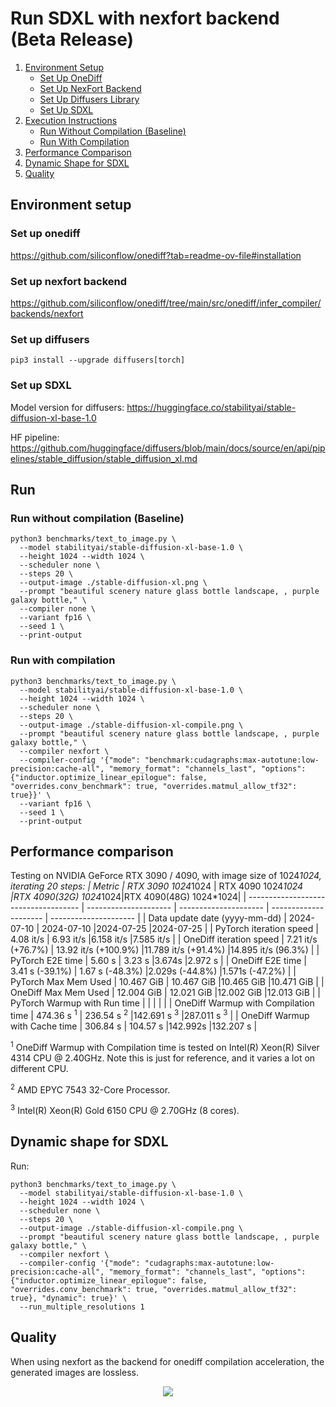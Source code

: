 # Run SDXL with nexfort backend (Beta Release)

1. [Environment Setup](#environment-setup)
   - [Set Up OneDiff](#set-up-onediff)
   - [Set Up NexFort Backend](#set-up-nexfort-backend)
   - [Set Up Diffusers Library](#set-up-diffusers)
   - [Set Up SDXL](#set-up-sdxl)
2. [Execution Instructions](#run)
   - [Run Without Compilation (Baseline)](#run-without-compilation-baseline)
   - [Run With Compilation](#run-with-compilation)
3. [Performance Comparison](#performance-comparison)
4. [Dynamic Shape for SDXL](#dynamic-shape-for-sdxl)
5. [Quality](#quality)

## Environment setup
### Set up onediff
https://github.com/siliconflow/onediff?tab=readme-ov-file#installation

### Set up nexfort backend
https://github.com/siliconflow/onediff/tree/main/src/onediff/infer_compiler/backends/nexfort

### Set up diffusers

```
pip3 install --upgrade diffusers[torch]
```
### Set up SDXL
Model version for diffusers: https://huggingface.co/stabilityai/stable-diffusion-xl-base-1.0

HF pipeline: https://github.com/huggingface/diffusers/blob/main/docs/source/en/api/pipelines/stable_diffusion/stable_diffusion_xl.md

## Run

### Run without compilation (Baseline)
```shell
python3 benchmarks/text_to_image.py \
  --model stabilityai/stable-diffusion-xl-base-1.0 \
  --height 1024 --width 1024 \
  --scheduler none \
  --steps 20 \
  --output-image ./stable-diffusion-xl.png \
  --prompt "beautiful scenery nature glass bottle landscape, , purple galaxy bottle," \
  --compiler none \
  --variant fp16 \
  --seed 1 \
  --print-output
```

### Run with compilation

```shell
python3 benchmarks/text_to_image.py \
  --model stabilityai/stable-diffusion-xl-base-1.0 \
  --height 1024 --width 1024 \
  --scheduler none \
  --steps 20 \
  --output-image ./stable-diffusion-xl-compile.png \
  --prompt "beautiful scenery nature glass bottle landscape, , purple galaxy bottle," \
  --compiler nexfort \
  --compiler-config '{"mode": "benchmark:cudagraphs:max-autotune:low-precision:cache-all", "memory_format": "channels_last", "options": {"inductor.optimize_linear_epilogue": false, "overrides.conv_benchmark": true, "overrides.matmul_allow_tf32": true}}' \
  --variant fp16 \
  --seed 1 \
  --print-output
```

## Performance comparison

Testing on NVIDIA GeForce RTX 3090 / 4090, with image size of 1024*1024, iterating 20 steps:
| Metric                               | RTX 3090  1024*1024   | RTX 4090 1024*1024    |RTX 4090(32G) 1024*1024|RTX 4090(48G) 1024*1024|
| ------------------------------------ | --------------------- | --------------------- | --------------------- | --------------------- |
| Data update date (yyyy-mm-dd)        | 2024-07-10            | 2024-07-10            |2024-07-25             |2024-07-25             |
| PyTorch iteration speed              | 4.08 it/s             | 6.93 it/s             |6.158 it/s             |7.585 it/s             |
| OneDiff iteration speed              | 7.21 it/s (+76.7%)    | 13.92 it/s (+100.9%)  |11.789 it/s (+91.4%)   |14.895 it/s (96.3%)    |
| PyTorch E2E time                     | 5.60 s                | 3.23 s                |3.674s                 |2.972 s                |
| OneDiff E2E time                     | 3.41 s (-39.1%)       | 1.67 s (-48.3%)       |2.029s (-44.8%)        |1.571s (-47.2%)        |
| PyTorch Max Mem Used                 | 10.467 GiB            | 10.467 GiB            |10.465 GiB             |10.471 GiB             |
| OneDiff Max Mem Used                 | 12.004 GiB            | 12.021 GiB            |12.002 GiB             |12.013 GiB             |
| PyTorch Warmup with Run time         |                       |                       |                       |                       |
| OneDiff Warmup with Compilation time | 474.36 s <sup>1</sup> | 236.54 s <sup>2</sup> |142.691 s <sup>3</sup> |287.011 s <sup>3</sup> |
| OneDiff Warmup with Cache time       | 306.84 s              | 104.57 s              |142.992s               |132.207 s              |

<sup>1</sup> OneDiff Warmup with Compilation time is tested on Intel(R) Xeon(R) Silver 4314 CPU @ 2.40GHz. Note this is just for reference, and it varies a lot on different CPU.

<sup>2</sup> AMD EPYC 7543 32-Core Processor.

<sup>3</sup> Intel(R) Xeon(R) Gold 6150 CPU @ 2.70GHz (8 cores).

## Dynamic shape for SDXL

Run:

```shell
python3 benchmarks/text_to_image.py \
  --model stabilityai/stable-diffusion-xl-base-1.0 \
  --height 1024 --width 1024 \
  --scheduler none \
  --steps 20 \
  --output-image ./stable-diffusion-xl-compile.png \
  --prompt "beautiful scenery nature glass bottle landscape, , purple galaxy bottle," \
  --compiler nexfort \
  --compiler-config '{"mode": "cudagraphs:max-autotune:low-precision:cache-all", "memory_format": "channels_last", "options": {"inductor.optimize_linear_epilogue": false, "overrides.conv_benchmark": true, "overrides.matmul_allow_tf32": true}, "dynamic": true}' \
  --run_multiple_resolutions 1
```

## Quality
When using nexfort as the backend for onediff compilation acceleration, the generated images are lossless.

<p align="center">
<img src="../../../imgs/nexfort_sdxl_demo.png">
</p>
